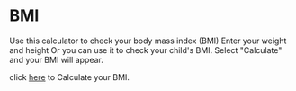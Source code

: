 # BMI
Use this calculator to check your body mass index (BMI) Enter your weight and height Or you can use it to check your child's BMI. Select "Calculate" and your BMI will appear.

click [here](https://cute-tan-calf-coat.cyclic.app/) to Calculate your BMI.
